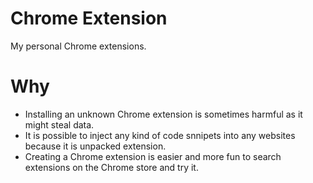 # Chrome Extension

My personal Chrome extensions.

# Why

- Installing an unknown Chrome extension is sometimes harmful as it might steal data.
- It is possible to inject any kind of code snnipets into any websites because it is unpacked extension.
- Creating a Chrome extension is easier and more fun to search extensions on the Chrome store and try it.
